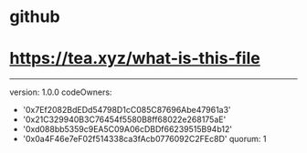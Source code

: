 # github
# https://tea.xyz/what-is-this-file
---
version: 1.0.0
codeOwners:
  - '0x7Ef2082BdEDd54798D1cC085C87696Abe47961a3'
  - '0x21C329940B3C76454f5580B8ff68022e268175aE'
  - '0xd088bb5359c9EA5C09A06cDBDf66239515B94b12'
  - '0x0a4F46e7eF02f514338ca3fAcb0776092C2FEc8D'
quorum: 1
